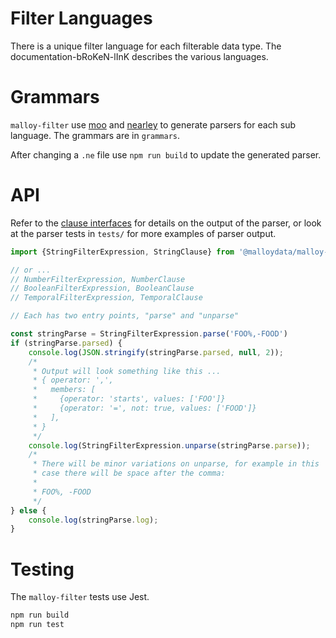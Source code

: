 # Filter Languages

There is a unique filter language for each filterable data type. The documentation-bRoKeN-lInK describes the various languages.

# Grammars

`malloy-filter` use [moo](https://github.com/no-context/moo?tab=readme-ov-file) and [nearley](https://nearley.js.org/) to generate parsers for each sub language. The grammars are in `grammars`.

After changing a `.ne` file use `npm run build` to update the generated parser.

# API

Refer to the [clause interfaces](filter_clause.ts) for details on the
output of the parser, or look at the parser tests in `tests/` for more examples
of parser output.

```TypeScript
import {StringFilterExpression, StringClause} from '@malloydata/malloy-filter'

// or ...
// NumberFilterExpression, NumberClause
// BooleanFilterExpression, BooleanClause
// TemporalFilterExpression, TemporalClause

// Each has two entry points, "parse" and "unparse"

const stringParse = StringFilterExpression.parse('FOO%,-FOOD')
if (stringParse.parsed) {
    console.log(JSON.stringify(stringParse.parsed, null, 2));
    /*
     * Output will look something like this ...
     * { operator: ',',
     *   members: [
     *     {operator: 'starts', values: ['FOO']}
     *     {operator: '=', not: true, values: ['FOOD']}
     *   ],
     * }
     */
    console.log(StringFilterExpression.unparse(stringParse.parse));
    /*
     * There will be minor variations on unparse, for example in this
     * case there will be space after the comma:
     *
     * FOO%, -FOOD
     */
} else {
    console.log(stringParse.log);
}
```

# Testing

The `malloy-filter` tests use Jest.

```bash
npm run build
npm run test
```